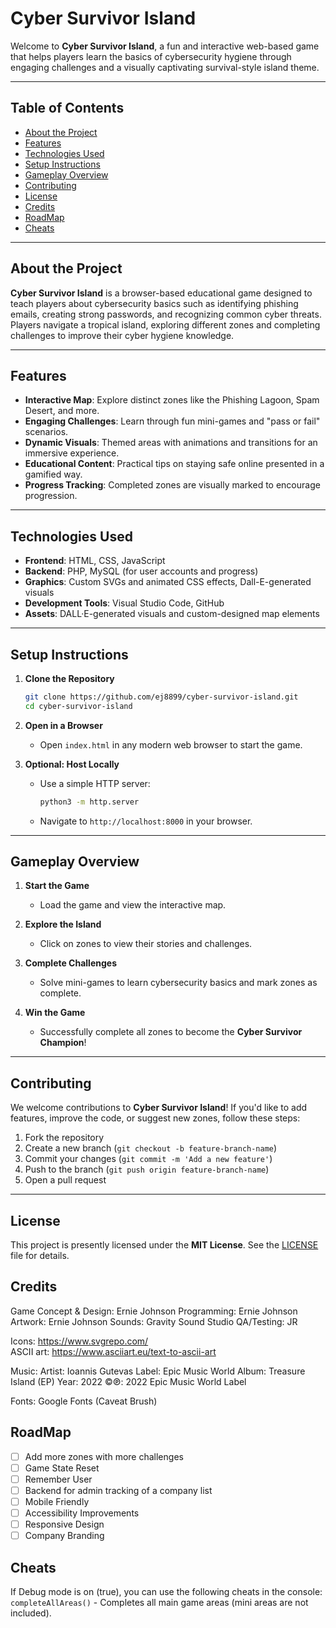 # **Cyber Survivor Island**

Welcome to **Cyber Survivor Island**, a fun and interactive web-based game that helps players learn the basics of cybersecurity hygiene through engaging challenges and a visually captivating survival-style island theme.

---

## **Table of Contents**
- [About the Project](#about-the-project)
- [Features](#features)
- [Technologies Used](#technologies-used)
- [Setup Instructions](#setup-instructions)
- [Gameplay Overview](#gameplay-overview)
- [Contributing](#contributing)
- [License](#license)
- [Credits](#credits)
- [RoadMap](#roadmap)
- [Cheats](#cheats)

---

## **About the Project**
**Cyber Survivor Island** is a browser-based educational game designed to teach players about cybersecurity basics such as identifying phishing emails, creating strong passwords, and recognizing common cyber threats. Players navigate a tropical island, exploring different zones and completing challenges to improve their cyber hygiene knowledge.

---

## **Features**
- **Interactive Map**: Explore distinct zones like the Phishing Lagoon, Spam Desert, and more.
- **Engaging Challenges**: Learn through fun mini-games and "pass or fail" scenarios.
- **Dynamic Visuals**: Themed areas with animations and transitions for an immersive experience.
- **Educational Content**: Practical tips on staying safe online presented in a gamified way.
- **Progress Tracking**: Completed zones are visually marked to encourage progression.

---

## **Technologies Used**
- **Frontend**: HTML, CSS, JavaScript
- **Backend**: PHP, MySQL (for user accounts and progress)
- **Graphics**: Custom SVGs and animated CSS effects, Dall-E-generated visuals
- **Development Tools**: Visual Studio Code, GitHub
- **Assets**: DALL·E-generated visuals and custom-designed map elements

---

## **Setup Instructions**

1. **Clone the Repository**
   ```bash
   git clone https://github.com/ej8899/cyber-survivor-island.git
   cd cyber-survivor-island
   ```

2. **Open in a Browser**
   - Open `index.html` in any modern web browser to start the game.

3. **Optional: Host Locally**
   - Use a simple HTTP server:
     ```bash
     python3 -m http.server
     ```
   - Navigate to `http://localhost:8000` in your browser.

---

## **Gameplay Overview**

1. **Start the Game**
   - Load the game and view the interactive map.

2. **Explore the Island**
   - Click on zones to view their stories and challenges.

3. **Complete Challenges**
   - Solve mini-games to learn cybersecurity basics and mark zones as complete.

4. **Win the Game**
   - Successfully complete all zones to become the **Cyber Survivor Champion**!

---

## **Contributing**

We welcome contributions to **Cyber Survivor Island**! If you'd like to add features, improve the code, or suggest new zones, follow these steps:

1. Fork the repository
2. Create a new branch (`git checkout -b feature-branch-name`)
3. Commit your changes (`git commit -m 'Add a new feature'`)
4. Push to the branch (`git push origin feature-branch-name`)
5. Open a pull request

---

## **License**

This project is presently licensed under the **MIT License**. See the [LICENSE](LICENSE) file for details.



## Credits
Game Concept & Design:	Ernie Johnson
Programming:	Ernie Johnson
Artwork:	Ernie Johnson
Sounds:	Gravity Sound Studio
QA/Testing:	JR

Icons: https://www.svgrepo.com/  
ASCII art: https://www.asciiart.eu/text-to-ascii-art 

Music:
Artist: Ioannis Gutevas
Label: Epic Music World
Album: Treasure Island (EP)
Year: 2022
©℗: 2022 Epic Music World Label

Fonts: Google Fonts (Caveat Brush)

## RoadMap
- [ ] Add more zones with more challenges
- [ ] Game State Reset
- [ ] Remember User
- [ ] Backend for admin tracking of a company list
- [ ] Mobile Friendly
- [ ] Accessibility Improvements
- [ ] Responsive Design
- [ ] Company Branding

## Cheats
If Debug mode is on (true), you can use the following cheats in the console:
```completeAllAreas()``` - Completes all main game areas (mini areas are not included).